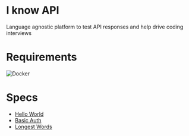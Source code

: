 # I know API
Language agnostic platform to test API responses and help drive coding interviews

# Requirements
![Docker](https://docs.docker.com/engine/getstarted/step_one/#/step-1-get-docker)

# Specs
* [Hello World](specs/hello_world/)  
* [Basic Auth](specs/basic_auth/)
* [Longest Words](specs/longest_words/) 
